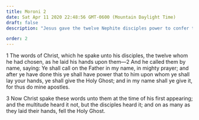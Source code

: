 ```yaml
---
title: Moroni 2
date: Sat Apr 11 2020 22:48:56 GMT-0600 (Mountain Daylight Time)
draft: false
description: "Jesus gave the twelve Nephite disciples power to confer the gift of the Holy Ghost. About A.D. 401–21."

order: 2
---
```

    
1 The words of Christ, which he spake unto his disciples, the twelve whom he had chosen, as he laid his hands upon them—2 And he called them by name, saying: Ye shall call on the Father in my name, in mighty prayer; and after ye have done this ye shall have power that to him upon whom ye shall lay your hands, ye shall give the Holy Ghost; and in my name shall ye give it, for thus do mine apostles.

3 Now Christ spake these words unto them at the time of his first appearing; and the multitude heard it not, but the disciples heard it; and on as many as they laid their hands, fell the Holy Ghost.
